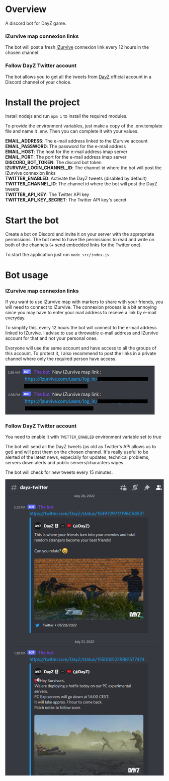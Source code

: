 # Overview
A discord bot for DayZ game.

### IZurvive map connexion links
The bot will post a fresh [IZurvive](https://www.izurvive.com/) connexion link every 12 hours in the chosen channel.

### Follow DayZ Twitter account
The bot allows you to get all the tweets from [DayZ](https://twitter.com/DayZ) official account in a Discord channel of your choice.

# Install the project
Install nodejs and run `npm i` to install the required modules.

To provide the environment variables, just make a copy of the .env.template file and name it .env. Then you can complete it with your values.

**EMAIL_ADDRESS**: The e-mail address linked to the IZurvive account
<br>**EMAIL_PASSWORD**: The password for the e-mail address
<br>**EMAIL_HOST**: The host for the e-mail address imap server
<br>**EMAIL_PORT**: The port for the e-mail address imap server
<br>**DISCORD_BOT_TOKEN**: The discord bot token
<br>**IZURVIVE_LOGIN_CHANNEL_ID**: The channel id where the bot will post the IZurvive connexion links
<br>**TWITTER_ENABLED**: Activate the DayZ tweets (disabled by default)
<br>**TWITTER_CHANNEL_ID**: The channel id where the bot will post the DayZ tweets
<br>**TWITTER_API_KEY**: The Twitter API key
<br>**TWITTER_API_KEY_SECRET**: The Twitter API key's secret

# Start the bot
Create a bot on Discord and invite it on your server with the appropriate permissions.
The bot need to have the permissions to read and write on both of the channels (+ send embedded links for the Twitter one).

To start the application just run `node src/index.js`

# Bot usage

### IZurvive map connexion links
If you want to use IZurvive map with markers to share with your friends, you will need to connect to IZurvive.
The connexion process is a bit annoying since you may have to enter your mail address to receive a link by e-mail everyday.

To simplify this, every 12 hours the bot will connect to the e-mail address linked to IZurvive.
I advise to use a throwable e-mail address and IZurvive account for that and not your personal ones.

Everyone will use the same account and have access to all the groups of this account.
To protect it, I also recommend to post the links in a private channel where only the required person have access.

<img src="resources/img/izurvive-connexion-example.png" alt="Example for IZurvive connexion links"/>

### Follow DayZ Twitter account

You need to enable it with `TWITTER_ENABLED` environment variable set to true

The bot will send all the DayZ tweets (as old as Twitter's APi allows us to get) and will post them on the chosen channel.
It's really useful to be alerted of the latest news, especially for updates, technical problems, servers down alerts and public servers/characters wipes.

The bot will check for new tweets every 15 minutes.

<img src="resources/img/dayz-tweets-example.png" alt="Example DayZ tweets"/>
